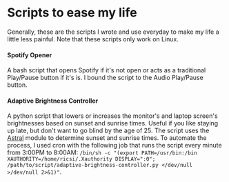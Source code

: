 # Scripts to ease my life
Generally, these are the scripts I wrote and use everyday to make my life a little less painful. Note that these scripts only work on Linux.

#### Spotify Opener
A bash script that opens Spotify if it's not open or acts as a traditional Play/Pause button if it's is.
I bound the script to the Audio Play/Pause button.

#### Adaptive Brightness Controller
A python script that lowers or increases the monitor's and laptop screen's brightnesses based on sunset and sunrise times. Useful if you like staying up late, but don't want to go blind by the age of 25. The script uses the [Astral](https://astral.readthedocs.io/en/latest/) module to determine sunset and sunrise times. To automate the process, I used cron with the following job that runs the script every minute from 3:00PM to 8:00AM: `/bin/sh -c "(export PATH=/usr/bin:/bin XAUTHORITY=/home/ricsi/.Xauthority DISPLAY=":0"; /path/to/script/adaptive-brightness-controller.py </dev/null >/dev/null 2>&1)"`.
